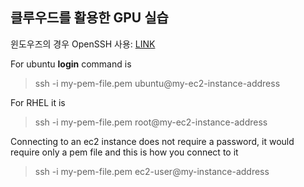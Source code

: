 ## 클루우드를 활용한 GPU 실습

윈도우즈의 경우 OpenSSH 사용: [LINK](https://www.admfactory.com/how-to-install-openssh-on-windows/)


For ubuntu **login** command is
> ssh -i my-pem-file.pem ubuntu@my-ec2-instance-address

For RHEL it is
> ssh -i my-pem-file.pem root@my-ec2-instance-address

Connecting to an ec2 instance does not require a password, it would require only a pem file and this is how you connect to it
> ssh -i my-pem-file.pem ec2-user@my-instance-address
